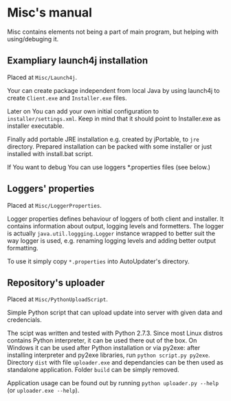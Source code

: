 Misc's manual
===========

Misc contains elements not being a part of main program, but helping with
using/debuging it.

Exampliary launch4j installation
-----------

Placed at `Misc/Launch4j`.

Your can create package independent from local Java by using launch4j to create
`Client.exe` and `Installer.exe` files.

Later on You can add your own initial configuration to `installer/settings.xml`.
Keep in mind that it should point to Installer.exe as installer executable.

Finally add portable JRE installation e.g. created by jPortable, to `jre`
directory. Prepared installation can be packed with some installer or just
installed with install.bat script.

If You want to debug You can use loggers *.properties files (see below.)


Loggers' properties
-----------

Placed at `Misc/LoggerProperties`.

Logger properties defines behaviour of loggers of both client and installer. It
contains information about output, logging levels and formetters. The logger is
actually `java.util.loggging.Logger` instance wrapped to better suit the way
logger is used, e.g. renaming logging levels and adding better output formatting.

To use it simply copy `*.properties` into AutoUpdater's directory.

Repository's uploader
-----------

Placed at `Misc/PythonUploadScript`.

Simple Python script that can upload update into server with given data and
credencials.

The scipt was written and tested with Python 2.7.3. Since most Linux distros
contains Python interpreter, it can be used there out of the box. On Windows
it can be used after Python installation or via py2exe: after installing
interpreter and py2exe libraries, run `python script.py py2exe`. Directory
`dist` with file `uploader.exe` and dependancies can be then used as standalone
application. Folder `build` can be simply removed.

Application usage can be found out by running `python uploader.py --help` (or
`uploader.exe --help`).
